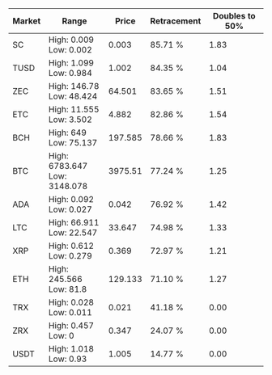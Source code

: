 | Market | Range | Price| Retracement | Doubles to 50% |
| --- | --- | --- | --- | --- |
| SC | High: 0.009<br />Low: 0.002 | 0.003 | 85.71 % | 1.83 |
| TUSD | High: 1.099<br />Low: 0.984 | 1.002 | 84.35 % | 1.04 |
| ZEC | High: 146.78<br />Low: 48.424 | 64.501 | 83.65 % | 1.51 |
| ETC | High: 11.555<br />Low: 3.502 | 4.882 | 82.86 % | 1.54 |
| BCH | High: 649<br />Low: 75.137 | 197.585 | 78.66 % | 1.83 |
| BTC | High: 6783.647<br />Low: 3148.078 | 3975.51 | 77.24 % | 1.25 |
| ADA | High: 0.092<br />Low: 0.027 | 0.042 | 76.92 % | 1.42 |
| LTC | High: 66.911<br />Low: 22.547 | 33.647 | 74.98 % | 1.33 |
| XRP | High: 0.612<br />Low: 0.279 | 0.369 | 72.97 % | 1.21 |
| ETH | High: 245.566<br />Low: 81.8 | 129.133 | 71.10 % | 1.27 |
| TRX | High: 0.028<br />Low: 0.011 | 0.021 | 41.18 % | 0.00 |
| ZRX | High: 0.457<br />Low: 0 | 0.347 | 24.07 % | 0.00 |
| USDT | High: 1.018<br />Low: 0.93 | 1.005 | 14.77 % | 0.00 |
